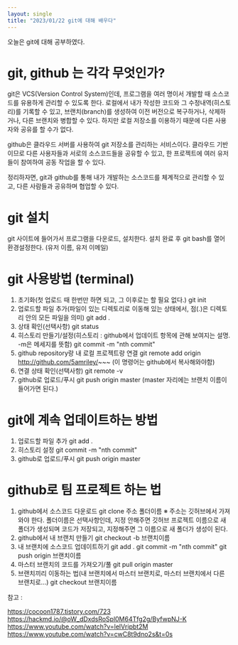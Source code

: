 ```yaml
---
layout: single
title: "2023/01/22 git에 대해 배우다"
---
```


오늘은 git에 대해 공부하였다.

# git, github 는 각각 무엇인가?

git은 VCS(Version Control System)인데, 프로그램을 여러 명이서 개발할 때 소스코드를 유용하게 관리할 수 있도록 한다.
로컬에서 내가 작성한 코드와 그 수정내역(히스토리)를 기록할 수 있고, 브랜치(branch)를 생성하여 이전 버전으로 복구하거나, 삭제하거나, 다른 브랜치와 병합할 수 있다.
하지만 로컬 저장소를 이용하기 때문에 다른 사용자와 공유를 할 수가 없다.

github은 클라우드 서버를 사용하여 git 저장소를 관리하는 서비스이다. 클라우드 기반이므로 다른 사용자들과 서로의 소스코드들을 공유할 수 있고,
한 프로젝트에 여러 유저들이 참여하여 공동 작업을 할 수 있다.

정리하자면, git과 github를 통해 내가 개발하는 소스코드를 체계적으로 관리할 수 있고, 다른 사람들과 공유하며 협업할 수 있다.

# git 설치

git 사이트에 들어가서 프로그램을 다운로드, 설치한다.
설치 완료 후 git bash를 열어 환경설정한다. (유저 이름, 유저 이메일)

# git 사용방법 (terminal)
1. 초기화(첫 업로드 때 한번만 하면 되고, 그 이후로는 할 필요 없다.)
git init
2. 업로드할 파일 추가(파일이 있는 디렉토리로 이동해 있는 상태에서, 점(.)은 디렉토리 안의 모든 파일을 의미)
git add .
3. 상태 확인(선택사항)
git status
4. 히스토리 만들기/설정(히스토리 : github에서 업데이트 항목에 관해 보여지는 설명. -m은 메세지를 뜻함)
git commit -m "nth commit"
5. github repository랑 내 로컬 프로젝트랑 연결
git remote add origin http://github.com/5amriley/~~~ (이 명령어는 github에서 복사해와야함)
6. 연결 상태 확인(선택사항)
git remote -v
7. github로 업로드/푸시
git push origin master (master 자리에는 브랜치 이름이 들어가면 된다.)

# git에 계속 업데이트하는 방법

1. 업로드할 파일 추가
git add .
2. 히스토리 설정
git commit -m "nth commit"
3. github로 업로드/푸시
git push origin master

# github로 팀 프로젝트 하는 법

1. github에서 소스코드 다운로드
git clone 주소 폴더이름
※ 주소는 깃허브에서 가져와야 한다.
   폴더이름은 선택사항인데, 지정 안해주면 깃허브 프로젝트 이름으로 새 폴더가 생성되며 코드가 저장되고, 지정해주면 그 이름으로 새 폴더가 생성이 된다.
2. github에서 내 브랜치 만들기
git checkout -b 브랜치이름
3. 내 브랜치에 소스코드 업데이트하기
git add .
git commit -m "nth commit"
git push origin 브랜치이름
4. 마스터 브랜치의 코드를 가져오기/풀
git pull origin master
5. 브랜치끼리 이동하는 법(내 브랜치에서 마스터 브랜치로, 마스터 브랜치에서 다른 브랜치로...)
git checkout 브랜치이름


참고 :

https://cocoon1787.tistory.com/723
https://hackmd.io/@oW_dDxdsRoSpl0M64Tfg2g/ByfwpNJ-K
https://www.youtube.com/watch?v=lelVripbt2M
https://www.youtube.com/watch?v=cwC8t9dno2s&t=0s
